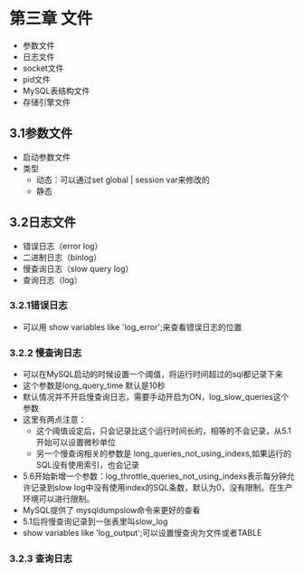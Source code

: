 #  第三章 文件

* 参数文件
* 日志文件
* socket文件
* pid文件
* MySQL表结构文件
* 存储引擎文件

## 3.1参数文件

* 启动参数文件
* 类型
  * 动态：可以通过set global | session var来修改的
  * 静态

## 3.2日志文件

* 错误日志（error log）
* 二进制日志（binlog）
* 慢查询日志（slow query log）
* 查询日志（log）

###  3.2.1错误日志

* 可以用 show variables like 'log_error';来查看错误日志的位置

### 3.2.2 慢查询日志

* 可以在MySQL启动的时候设置一个阈值，将运行时间超过的sql都记录下来
* 这个参数是long_query_time 默认是10秒
* 默认情况并不开启慢查询日志，需要手动开启为ON，log_slow_queries这个参数
* 这里有两点注意：
  * 这个阈值设定后，只会记录比这个运行时间长的，相等的不会记录，从5.1开始可以设置微秒单位
  * 另一个慢查询相关的参数是 long_queries_not_using_indexs,如果运行的SQL没有使用索引，也会记录
* 5.6开始新增一个参数：log_throttle_queries_not_using_indexs表示每分钟允许记录到slow log中没有使用index的SQL条数，默认为0，没有限制。在生产环境可以进行限制。
* MySQL提供了 mysqldumpslow命令来更好的查看
* 5.1后将慢查询记录到一张表里叫slow_log
* show variables like 'log_output';可以设置慢查询为文件或者TABLE

### 3.2.3 查询日志

